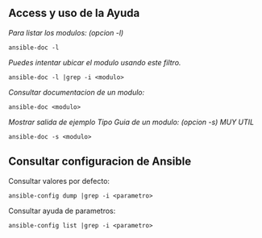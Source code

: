Access y uso de la Ayuda
------------------------

*Para listar los modulos: (opcion -l)*

    ansible-doc -l

*Puedes intentar ubicar el modulo usando este filtro.*

    ansible-doc -l |grep -i <modulo>

    
*Consultar documentacion de un modulo:*

    ansible-doc <modulo>
    
*Mostrar salida de ejemplo Tipo Guia de un modulo: (opcion -s)	MUY UTIL*

    ansible-doc -s <modulo>

Consultar configuracion de Ansible
----------------------------------

Consultar valores por defecto:

    ansible-config dump |grep -i <parametro>
    
Consultar ayuda de parametros:

    ansible-config list |grep -i <parametro>   
